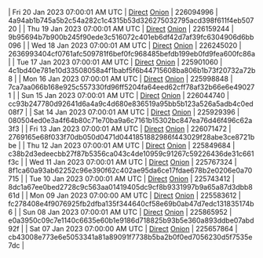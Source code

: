 | Fri 20 Jan 2023 07:00:01 AM UTC | [Direct](https://oshi.at/qgXF) [Onion](http://5ety7tpkim5me6eszuwcje7bmy25pbtrjtue7zkqqgziljwqy3rrikqd.onion/qgXF) | 226094996 | 4a94ab1b745a5b2c54a282c1c4315b53d326275032795acd398f611f4eb50720 | 
| Thu 19 Jan 2023 07:00:01 AM UTC | [Direct](https://oshi.at/rAvk) [Onion](http://5ety7tpkim5me6eszuwcje7bmy25pbtrjtue7zkqqgziljwqy3rrikqd.onion/rAvk) | 226159244 | 9b95694b7b900b245f90ede3c516072c401eb6df42d7af39fc6304906d6bb096 | 
| Wed 18 Jan 2023 07:00:01 AM UTC | [Direct](https://oshi.at/DtvF) [Onion](http://5ety7tpkim5me6eszuwcje7bmy25pbtrjtue7zkqqgziljwqy3rrikqd.onion/DtvF) | 226245020 | 2636993404cf0761afc509781f6bef0fc968485befdb199eb0fd9fea600fc86a | 
| Tue 17 Jan 2023 07:00:01 AM UTC | [Direct](https://oshi.at/hJxe) [Onion](http://5ety7tpkim5me6eszuwcje7bmy25pbtrjtue7zkqqgziljwqy3rrikqd.onion/hJxe) | 225901060 | 4c1bd40e781e10d33508058a4f1babf5f6b44715608ba806b1b73f20732a72b8 | 
| Mon 16 Jan 2023 07:00:01 AM UTC | [Direct](https://oshi.at/GkLQ) [Onion](http://5ety7tpkim5me6eszuwcje7bmy25pbtrjtue7zkqqgziljwqy3rrikqd.onion/GkLQ) | 225998848 | 7ca7aa066b168e925c557330fd96ff5204fa64eed62cff78af32b66e6e490271 | 
| Sun 15 Jan 2023 07:00:01 AM UTC | [Direct](https://oshi.at/VfYP) [Onion](http://5ety7tpkim5me6eszuwcje7bmy25pbtrjtue7zkqqgziljwqy3rrikqd.onion/VfYP) | 226044740 | cc93b247780d92641d6a4a9c4d680e836519a95bb5b123a526a5adb4c0ed08f7 | 
| Sat 14 Jan 2023 07:00:01 AM UTC | [Direct](https://oshi.at/izJq) [Onion](http://5ety7tpkim5me6eszuwcje7bmy25pbtrjtue7zkqqgziljwqy3rrikqd.onion/izJq) | 225929396 | 080504ed0e3a4f64b80c71e70ba9a6c7161b15302bc847ea76d46f496c62a3f3 | 
| Fri 13 Jan 2023 07:00:01 AM UTC | [Direct](https://oshi.at/tUuD) [Onion](http://5ety7tpkim5me6eszuwcje7bmy25pbtrjtue7zkqqgziljwqy3rrikqd.onion/tUuD) | 226071472 | 2769165e68f033f70db050d0471d0441851882986f443029f28abe3ce8721bbe | 
| Thu 12 Jan 2023 07:00:01 AM UTC | [Direct](https://oshi.at/NgqL) [Onion](http://5ety7tpkim5me6eszuwcje7bmy25pbtrjtue7zkqqgziljwqy3rrikqd.onion/NgqL) | 225849684 | c38b2d3edeecbb27f87b5356ca043c4de10959c91267c59226436de31c661f3c | 
| Wed 11 Jan 2023 07:00:01 AM UTC | [Direct](https://oshi.at/Qhxc) [Onion](http://5ety7tpkim5me6eszuwcje7bmy25pbtrjtue7zkqqgziljwqy3rrikqd.onion/Qhxc) | 225767324 | 8f1ca60a93ab62252c96e390f62c402ae95da6ce17fdae678b2e0206e0a70715 | 
| Tue 10 Jan 2023 07:00:01 AM UTC | [Direct]() [Onion]() | 225743412 | 8dc1a67ee0bed2728c9c563aa01419405dc9cf8b9331997b9a65a87d3dbb861d | 
| Mon 09 Jan 2023 07:00:00 AM UTC | [Direct](https://oshi.at/BxKE) [Onion](http://5ety7tpkim5me6eszuwcje7bmy25pbtrjtue7zkqqgziljwqy3rrikqd.onion/BxKE) | 225583612 | fc278408e4f9076925fb2dfba135f344640cf58e69b0ab47d7edc131835174b6 | 
| Sun 08 Jan 2023 07:00:01 AM UTC | [Direct](https://oshi.at/qctU) [Onion](http://5ety7tpkim5me6eszuwcje7bmy25pbtrjtue7zkqqgziljwqy3rrikqd.onion/qctU) | 225865952 | e0a3950c09c7e1140c6635e60b1e9186d718825b93b5e360a893ddbe07abd92f | 
| Sat 07 Jan 2023 07:00:00 AM UTC | [Direct](https://oshi.at/hjuF) [Onion](http://5ety7tpkim5me6eszuwcje7bmy25pbtrjtue7zkqqgziljwqy3rrikqd.onion/hjuF) | 225657864 | cb43008e773e6e5053341a81a89091f7738b5ba2b0f0ed7056230d5f7535e7dc | 
